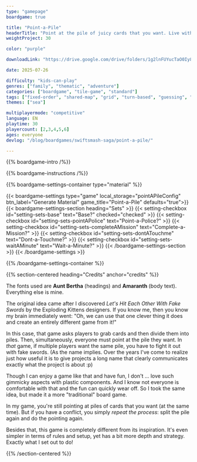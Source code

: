 ```yaml
---
type: "gamepage"
boardgame: true

title: "Point-a-Pile"
headerTitle: "Point at the pile of juicy cards that you want. Live with the consequences."
weightProject: 30

color: "purple"

downloadLink: "https://drive.google.com/drive/folders/1g2lnFUYucTaO0Iy8ooPXnp9PALr6R5w7"

date: 2025-07-26

difficulty: "kids-can-play"
genres: ["family", "thematic", "adventure"]
categories: ["boardgame", "tile-game", "standard"]
tags: ["fixed-order", "shared-map", "grid", "turn-based", "guessing", "bias", "variable-setup", "orientation", "set-collection", "high-score"]
themes: ["sea"]

multiplayermode: "competitive"
language: EN
playtime: 30
playercount: [2,3,4,5,6]
ages: everyone
devlog: "/blog/boardgames/swiftsmash-saga/point-a-pile/"

---
```


{{% boardgame-intro /%}}

{{% boardgame-instructions /%}}

{{% boardgame-settings-container type="material" %}}

{{< boardgame-settings type="game" local_storage="pointAPileConfig" btn_label="Generate Material" game_title="Point-a-Pile" defaults="true">}}
  {{< boardgame-settings-section heading="Sets" >}}
    {{< setting-checkbox id="setting-sets-base" text="Base?" checked="checked" >}}
    {{< setting-checkbox id="setting-sets-pointAPolice" text="Point-a-Police?" >}}
    {{< setting-checkbox id="setting-sets-completeAMission" text="Complete-a-Mission?" >}}
    {{< setting-checkbox id="setting-sets-dontATouchme" text="Dont-a-Touchme?" >}}
    {{< setting-checkbox id="setting-sets-waitAMinute" text="Wait-a-Minute?" >}}
  {{< /boardgame-settings-section >}}
{{< /boardgame-settings >}}

{{% /boardgame-settings-container %}}

{{% section-centered heading="Credits" anchor="credits" %}}

The fonts used are **Aunt Bertha** (headings) and **Amaranth** (body text). Everything else is mine.

The original idea came after I discovered _Let's Hit Each Other With Fake Swords_ by the Exploding Kittens designers. If you know me, then you know my brain immediately went: "Oh, we can use that one clever thing it does and create an entirely different game from it!"

In this case, that game asks players to grab cards and then divide them into piles. Then, simultaneously, everyone must point at the pile they want. In _that_ game, if multiple players want the same pile, you have to fight it out with fake swords. (As the name implies. Over the years I've come to realize just how useful it is to give projects a long name that clearly communicates exactly what the project is about :p)

Though I can enjoy a game like that and have fun, I don't ... love such gimmicky aspects with plastic components. And I know not everyone is comfortable with that and the fun can quickly wear off. So I took the same idea, but made it a more "traditional" board game.

In my game, you're still pointing at piles of cards that you want (at the same time). But if you have a conflict, you simply _repeat the process_: split the pile again and do the pointing again. 

Besides that, this game is completely different from its inspiration. It's even simpler in terms of rules and setup, yet has a bit more depth and strategy. Exactly what I set out to do!

{{% /section-centered %}}